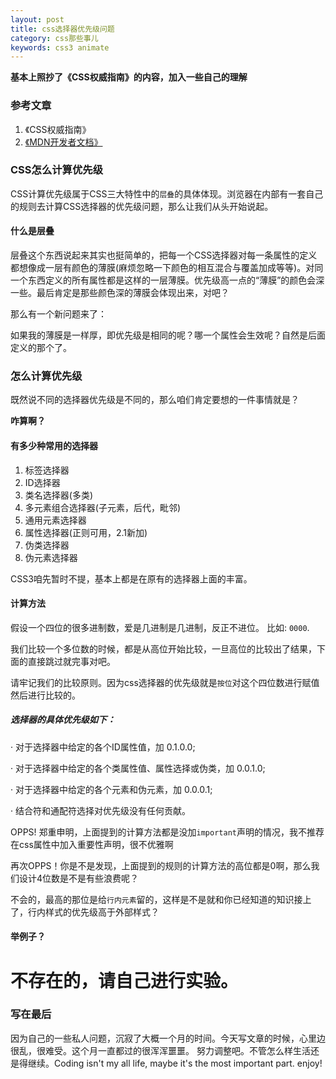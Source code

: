 ```yaml
---
layout: post
title: css选择器优先级问题
category: css那些事儿
keywords: css3 animate
---
```


**基本上照抄了《CSS权威指南》的内容，加入一些自己的理解**
### 参考文章
1. 《CSS权威指南》
2. [《MDN开发者文档》](https://developer.mozilla.org/zh-CN/docs/Web/CSS/Specificity)
### CSS怎么计算优先级
CSS计算优先级属于CSS三大特性中的`层叠`的具体体现。浏览器在内部有一套自己的规则去计算CSS选择器的优先级问题，那么让我们从头开始说起。
#### 什么是层叠
层叠这个东西说起来其实也挺简单的，把每一个CSS选择器对每一条属性的定义都想像成一层有颜色的薄膜(麻烦忽略一下颜色的相互混合与覆盖加成等等)。对同一个东西定义的所有属性都是这样的一层薄膜。优先级高一点的“薄膜”的颜色会深一些。最后肯定是那些颜色深的薄膜会体现出来，对吧？

那么有一个新问题来了：

如果我的薄膜是一样厚，即优先级是相同的呢？哪一个属性会生效呢？自然是后面定义的那个了。

### 怎么计算优先级
既然说不同的选择器优先级是不同的，那么咱们肯定要想的一件事情就是？

**咋算啊？**

#### 有多少种常用的选择器
1. 标签选择器
2. ID选择器
3. 类名选择器(多类)
4. 多元素组合选择器(子元素，后代，毗邻)
5. 通用元素选择器
6. 属性选择器(正则可用，2.1新加)
7. 伪类选择器
8. 伪元素选择器

CSS3咱先暂时不提，基本上都是在原有的选择器上面的丰富。

#### 计算方法

假设一个四位的很多进制数，爱是几进制是几进制，反正不进位。
比如: `0000`.

我们比较一个多位数的时候，都是从高位开始比较，一旦高位的比较出了结果，下面的直接跳过就完事对吧。

请牢记我们的比较原则。因为css选择器的优先级就是`按位`对这个四位数进行赋值然后进行比较的。

##### 选择器的具体优先级如下：

· 对于选择器中给定的各个ID属性值，加 0.1.0.0;

· 对于选择器中给定的各个类属性值、属性选择或伪类，加 0.0.1.0;

· 对于选择器中给定的各个元素和伪元素，加 0.0.0.1;

· 结合符和通配符选择对优先级没有任何贡献。

 OPPS! 郑重申明，上面提到的计算方法都是没加`important`声明的情况，我不推荐在css属性中加入重要性声明，很不优雅啊
 
 再次OPPS！你是不是发现，上面提到的规则的计算方法的高位都是0啊，那么我们设计4位数是不是有些浪费呢？
 
 不会的，最高的那位是给`行内元素`留的，这样是不是就和你已经知道的知识接上了，行内样式的优先级高于外部样式？
 
 #### 举例子？
 
 <h1>不存在的，请自己进行实验。</h1>

### 写在最后

因为自己的一些私人问题，沉寂了大概一个月的时间。今天写文章的时候，心里边很乱，很难受。这个月一直都过的很浑浑噩噩。
努力调整吧。不管怎么样生活还是得继续。Coding isn't my all life, maybe it's the most important part. enjoy!
 



